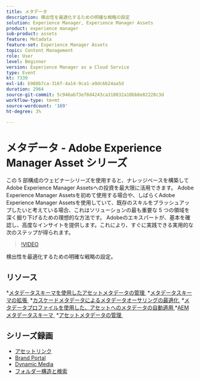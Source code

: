 ```yaml
---
title: メタデータ
description: 検出性を最適化するための明確な戦略の設定
solution: Experience Manager, Experience Manager Assets
product: experience manager
sub-product: assets
feature: Metadata
feature-set: Experience Manager Assets
topic: Content Management
role: User
level: Beginner
version: Experience Manager as a Cloud Service
type: Event
kt: 7339
exl-id: b988b7ca-316f-4a14-9ca1-a9dc6b24aa5d
duration: 2964
source-git-commit: 5c946ab73e78d4243ca310032a10bb8e82228c3d
workflow-type: tm+mt
source-wordcount: '169'
ht-degree: 3%

---
```


# メタデータ - Adobe Experience Manager Asset シリーズ

この 5 部構成のウェビナーシリーズを使用すると、ナレッジベースを構築してAdobe Experience Manager Assetsへの投資を最大限に活用できます。 Adobe Experience Manager Assetsを初めて使用する場合や、しばらくAdobe Experience Manager Assetsを使用していて、既存のスキルをブラッシュアップしたいと考えている場合、これはソリューションの最も重要な 5 つの領域を深く掘り下げるための理想的な方法です。 Adobeのエキスパートが、基本を確認し、高度なインサイトを提供します。これにより、すぐに実践できる実用的な次のステップが得られます。

>[!VIDEO](https://video.tv.adobe.com/v/332134/?quality=12&learn=on&hidetitle=true)

検出性を最適化するための明確な戦略の設定。

## リソース

*[&#x200B; メタデータスキーマを使用したアセットメタデータの管理 &#x200B;](https://experienceleague.adobe.com/docs/experience-manager-learn/assets/authoring/metadata.html?lang=ja)
*[&#x200B; メタデータスキーマの拡張 &#x200B;](https://experienceleague.adobe.com/docs/experience-manager-learn/assets/configuring/metadata-schemas.html?lang=ja)
*[&#x200B; カスケードメタデータによるメタデータオーサリングの最適化 &#x200B;](https://experienceleague.adobe.com/docs/experience-manager-learn/assets/metadata/cascade-metadata-feature-video-use.html?lang=ja)
*[&#x200B; メタデータプロファイルを使用した、アセットへのメタデータの自動適用 &#x200B;](https://experienceleague.adobe.com/docs/experience-manager-learn/assets/configuring/metadata-profiles.html?lang=ja)
*[AEM メタデータスキーマ &#x200B;](https://experienceleague.adobe.com/docs/experience-manager-65/assets/administer/metadata-schemas.html?lang=ja#administer)
*[&#x200B; アセットメタデータの管理 &#x200B;](https://experienceleague.adobe.com/docs/experience-manager-65/assets/using/metadata.html?lang=ja#RegisteringacustomnamespacewithinAEM)

## シリーズ録画

* [アセットリンク](asset-link.md)
* [Brand Portal](brand-portal.md)
* [Dynamic Media](dynamic-media.md)
* [フォルダー構造と検索](folder-structure-search.md)
